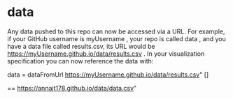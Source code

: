 # data

Any data pushed to this repo can now be accessed via a URL. For example, if your
GitHub username is myUsername , your repo is called data , and you have a data file called results.csv, its URL would be
https://myUsername.github.io/data/results.csv . In your visualization specification you can now reference the data with:


data = dataFromUrl https://myUsername.github.io/data/results.csv" []


== https://annajt178.github.io/data/data.csv"
